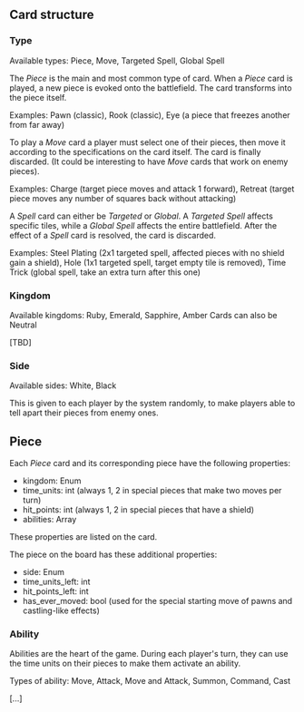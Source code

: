 ## Card structure
### Type
Available types: Piece, Move, Targeted Spell, Global Spell

The *Piece* is the main and most common type of card. When a *Piece* card is played, a new piece is evoked onto the battlefield. The card transforms into the piece itself.

Examples: Pawn (classic), Rook (classic), Eye (a piece that freezes another from far away)


To play a *Move* card a player must select one of their pieces, then move it according to the specifications on the card itself. The card is finally discarded.
(It could be interesting to have *Move* cards that work on enemy pieces).

Examples: Charge (target piece moves and attack 1 forward), Retreat (target piece moves any number of squares back without attacking)


A *Spell* card can either be *Targeted* or *Global*. A *Targeted Spell* affects specific tiles, while a *Global Spell* affects the entire battlefield. After the effect of a *Spell* card is resolved, the card is discarded.

Examples: Steel Plating (2x1 targeted spell, affected pieces with no shield gain a shield), Hole (1x1 targeted spell, target empty tile is removed), Time Trick (global spell, take an extra turn after this one)

### Kingdom
Available kingdoms: Ruby, Emerald, Sapphire, Amber
Cards can also be Neutral

[TBD]

### Side
Available sides: White, Black

This is given to each player by the system randomly, to make players able to tell apart their pieces from enemy ones.

## Piece
Each *Piece* card and its corresponding piece have the following properties:

- kingdom: Enum
- time_units: int (always 1, 2 in special pieces that make two moves per turn)
- hit_points: int (always 1, 2 in special pieces that have a shield)
- abilities: Array<Ability>

These properties are listed on the card.

The piece on the board has these additional properties:

- side: Enum
- time_units_left: int
- hit_points_left: int
- has_ever_moved: bool (used for the special starting move of pawns and castling-like effects)

### Ability

Abilities are the heart of the game. During each player's turn, they can use the time units on their pieces to make them activate an ability.

Types of ability: Move, Attack, Move and Attack, Summon, Command, Cast

[...]